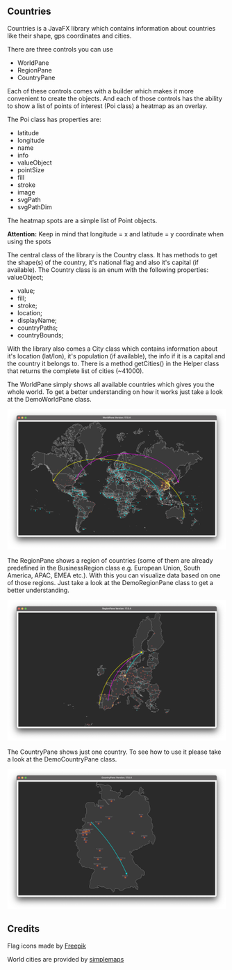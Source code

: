 ## Countries

Countries is a JavaFX library which contains information about countries like their shape, gps coordinates and cities.

There are three controls you can use
- WorldPane
- RegionPane
- CountryPane

Each of these controls comes with a builder which makes it more convenient to create the objects.
And each of those controls has the ability to show a list of points of interest (Poi class) a 
heatmap as an overlay.

The Poi class has properties are: 
- latitude
- longitude
- name
- info
- valueObject
- pointSize
- fill
- stroke
- image
- svgPath
- svgPathDim

The heatmap spots are a simple list of Point objects.

<b>Attention:</b>
Keep in mind that longitude = x and latitude = y coordinate when using the spots

The central class of the library is the Country class. It has methods to get the shape(s) of the
country, it's national flag and also it's capital (if available).
The Country class is an enum with the following properties:
valueObject;
- value;
- fill;
- stroke;
- location;
- displayName;
- countryPaths;
- countryBounds;

With the library also comes a City class which contains information about it's location (lat/lon),
it's population (if available), the info if it is a capital and the country it belongs to.
There is a method getCities() in the Helper class that returns the complete list of cities (~41000).

The WorldPane simply shows all available countries which gives you the whole world.
To get a better understanding on how it works just take a look at the DemoWorldPane class.

![DemoWorldPane](https://raw.githubusercontent.com/HanSolo/countries/main/DemoWorldPane.png)

The RegionPane shows a region of countries (some of them are already predefined in the BusinessRegion class 
e.g. European Union, South America, APAC, EMEA etc.).
With this you can visualize data based on one of those regions. Just take a look at the
DemoRegionPane class to get a better understanding.

![DemoRegionPane](https://raw.githubusercontent.com/HanSolo/countries/main/DemoRegionPane.png)

The CountryPane shows just one country. To see how to use it please take a look at the 
DemoCountryPane class.

![DemoCountryPane](https://raw.githubusercontent.com/HanSolo/countries/main/DemoCountryPane.png)


## Credits
Flag icons made by [Freepik](https://www.flaticon.com/authors/freepik)

World cities are provided by [simplemaps](https://simplemaps.com/data/world-cities)